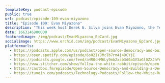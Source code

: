```yaml
---
templateKey: podcast-episode
public: true
url: podcast/episode-109-evan-miyazono
title: "Episode 109: Evan Miyazono"
description: "This week host Derek E. Silva joins Evan Miyazono, the Team Lead for Research at Protocol Labs, an open-source R&D lab that builds protocols, tools, and services to radically improve the internet. Dive in as we explore the blockchain dichotomy,, how IPFS powers the distributed web, defending digital democracy, and building the next generation of the Internet."
date: 1663146900000
featuredimage: /img/podcast/EvanMiyazono_EpCard.jpg
socialimage: https://www.orchid.com/img/podcast/EvanMiyazono_EpCard.jpg
platformurls:
  - https://podcasts.apple.com/us/podcast/open-source-democracy-and-building-a-decentralized/id1516705670?i=1000579457889
  - https://open.spotify.com/episode/6o02IYJMclb7rm4j4DCYjE
  - https://podcasts.google.com/feed/aHR0cHM6Ly9mb2xsb3d0aGV3aGl0ZXJhYmJpdC5saWJzeW4uY29tL3Jzcw/episode/MWRkOGEyZjYtMDI2NC00N2EwLTk1NjItZDQwYmFhMDFiOGNi?sa=X&ved=0CAUQkfYCahcKEwjg0dja0pT6AhUAAAAAHQAAAAAQAQ
  - https://www.stitcher.com/show/follow-the-white-rabbit/episode/open-source-democracy-and-building-a-decentralized-web-with-evan-miyazano-206726480
  - https://castbox.fm/episode/Open-Source-Democracy-and-Building-a-Decentralized-Web-with-Evan-Miyazano-id2954358-id529924043?country=us
  - https://tunein.com/podcasts/Technology-Podcasts/Follow-the-White-Rabbit-p1330281/?topicId=177265835
---
```


